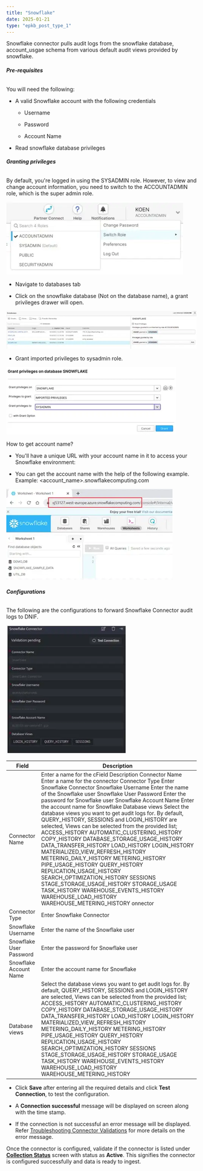 ```yaml
---
title: "Snowflake"
date: 2025-01-21
type: "epkb_post_type_1"
---
```


Snowflake connector pulls audit logs from the snowflake database, account\_usgae schema from various default audit views provided by snowflake.

###### **Pre-requisites**

You will need the following:

- A valid Snowflake account with the following credentials
    - Username
    
    - Password
    
    - Account Name

- Read snowflake database privileges

###### **Granting privileges**

By default, you're logged in using the SYSADMIN role. However, to view and change account information, you need to switch to the ACCOUNTADMIN role, which is the super admin role.

![image1-1](./images-Snowflake/Snowflake-1.webp)

- Navigate to databases tab

- Click on the snowflake database (Not on the database name), a grant privileges drawer will open.  
    

![image 2-1](./images-Snowflake/Snowflake-2.webp)

- Grant imported privileges to sysadmin role.  
    

![image 3-1](./images-Snowflake/Snowflake-3.webp)

How to get account name?

- You'll have a unique URL with your account name in it to access your Snowflake environment:

- You can get the account name with the help of the following example. Example: &lt;account_name&gt;.snowflakecomputing.com  
      
    

![image4](./images-Snowflake/Snowflake-4.webp)

###### **Configurations**

The following are the configurations to forward Snowflake Connector audit logs to DNIF.‌  

![image 5](./images-Snowflake/Snowflake-5.webp)

| **Field** | **Description** |
| --- | --- |
| Connector Name | Enter a name for the cField   Description   Connector Name   Enter a name for the connector   Connector Type   Enter Snowflake Connector   Snowflake Username   Enter the name of the Snowflake user   Snowflake User Password   Enter the password for Snowflake user   Snowflake Account Name   Enter the account name for Snowflake   Database views   Select the database views you want to get audit logs for. By default, QUERY\_HISTORY, SESSIONS and LOGIN\_HISTORY are selected, Views can be selected from the provided list;   ACCESS\_HISTORY   AUTOMATIC\_CLUSTERING\_HISTORY   COPY\_HISTORY   DATABASE\_STORAGE\_USAGE\_HISTORY   DATA\_TRANSFER\_HISTORY   LOAD\_HISTORY   LOGIN\_HISTORY   MATERIALIZED\_VIEW\_REFRESH\_HISTORY   METERING\_DAILY\_HISTORY   METERING\_HISTORY   PIPE\_USAGE\_HISTORY   QUERY\_HISTORY   REPLICATION\_USAGE\_HISTORY   SEARCH\_OPTIMIZATION\_HISTORY   SESSIONS   STAGE\_STORAGE\_USAGE\_HISTORY   STORAGE\_USAGE   TASK\_HISTORY   WAREHOUSE\_EVENTS\_HISTORY   WAREHOUSE\_LOAD\_HISTORY   WAREHOUSE\_METERING\_HISTORY   onnector |
| Connector Type | Enter Snowflake Connector |
| Snowflake Username | Enter the name of the Snowflake user |
| Snowflake User Password | Enter the password for Snowflake user |
| Snowflake Account Name | Enter the account name for Snowflake |
| Database views | Select the database views you want to get audit logs for. By default, QUERY\_HISTORY, SESSIONS and LOGIN\_HISTORY are selected, Views can be selected from the provided list;   ACCESS\_HISTORY   AUTOMATIC\_CLUSTERING\_HISTORY   COPY\_HISTORY   DATABASE\_STORAGE\_USAGE\_HISTORY   DATA\_TRANSFER\_HISTORY   LOAD\_HISTORY   LOGIN\_HISTORY   MATERIALIZED\_VIEW\_REFRESH\_HISTORY   METERING\_DAILY\_HISTORY   METERING\_HISTORY   PIPE\_USAGE\_HISTORY   QUERY\_HISTORY   REPLICATION\_USAGE\_HISTORY   SEARCH\_OPTIMIZATION\_HISTORY   SESSIONS   STAGE\_STORAGE\_USAGE\_HISTORY   STORAGE\_USAGE   TASK\_HISTORY   WAREHOUSE\_EVENTS\_HISTORY   WAREHOUSE\_LOAD\_HISTORY   WAREHOUSE\_METERING\_HISTORY |

- Click **Save** after entering all the required details and click **Test Connection**, to test the configuration.

- A **Connection successful** message will be displayed on screen along with the time stamp.

- If the connection is not successful an error message will be displayed. Refer [Troubleshooting Connector Validations](https://dnif.it/kb/troubleshooting-and-debugging/troubleshooting-connector-validations/) for more details on the error message.

Once the connector is configured, validate if the connector is listed under **[Collection Status](https://dnif.it/kb/operations/collection-status/)** screen with status as **Active**. This signifies the connector is configured successfully and data is ready to ingest.
